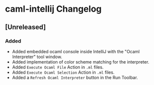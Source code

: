 <!-- Keep a Changelog guide -> https://keepachangelog.com -->

# caml-intellij Changelog

## [Unreleased]

### Added
- Added embedded ocaml console inside IntelliJ with the "Ocaml Interpreter" tool window.
- Added implementation of color scheme matching for the interpreter.
- Added `Execute Ocaml File` Action in `.ml` files.
- Added `Execute Ocaml Selection` Action in `.ml` files.
- Added a `Refresh Ocaml Interpreter` button in the Run Toolbar.

